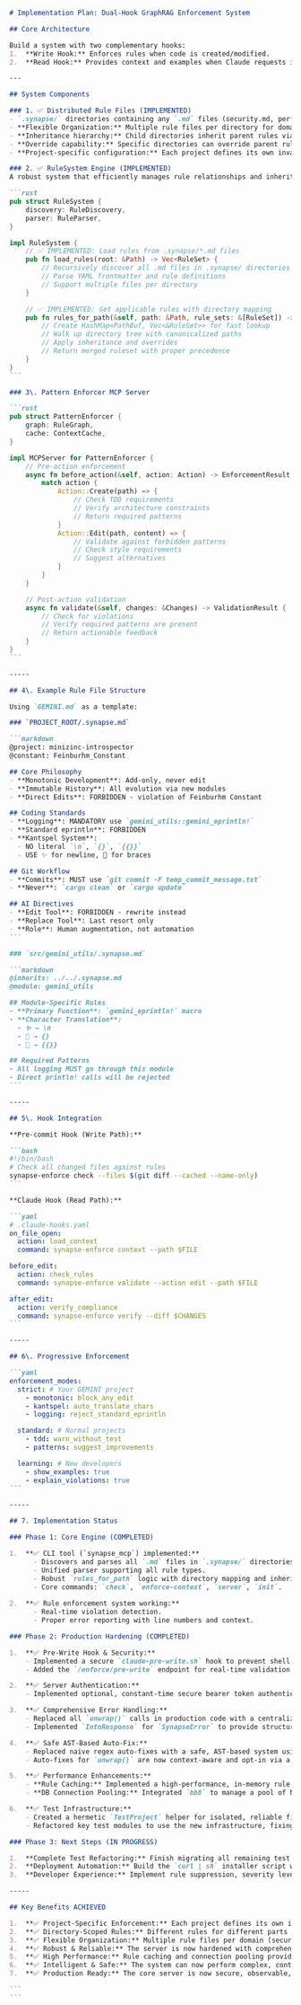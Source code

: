 
````markdown
# Implementation Plan: Dual-Hook GraphRAG Enforcement System

## Core Architecture

Build a system with two complementary hooks:
1.  **Write Hook:** Enforces rules when code is created/modified.
2.  **Read Hook:** Provides context and examples when Claude requests information.

---

## System Components

### 1. ✅ Distributed Rule Files (IMPLEMENTED)
- `.synapse/` directories containing any `.md` files (security.md, performance.md, etc.)
- **Flexible Organization:** Multiple rule files per directory for domain-specific rules
- **Inheritance hierarchy:** Child directories inherit parent rules via directory traversal
- **Override capability:** Specific directories can override parent rules with `@overrides`
- **Project-specific configuration:** Each project defines its own invariants

### 2. ✅ RuleSystem Engine (IMPLEMENTED)
A robust system that efficiently manages rule relationships and inheritance.

```rust
pub struct RuleSystem {
    discovery: RuleDiscovery,
    parser: RuleParser,
}

impl RuleSystem {
    // ✅ IMPLEMENTED: Load rules from .synapse/*.md files
    pub fn load_rules(root: &Path) -> Vec<RuleSet> {
        // Recursively discover all .md files in .synapse/ directories
        // Parse YAML frontmatter and rule definitions
        // Support multiple files per directory
    }

    // ✅ IMPLEMENTED: Get applicable rules with directory mapping
    pub fn rules_for_path(&self, path: &Path, rule_sets: &[RuleSet]) -> CompositeRules {
        // Create HashMap<PathBuf, Vec<&RuleSet>> for fast lookup
        // Walk up directory tree with canonicalized paths
        // Apply inheritance and overrides
        // Return merged ruleset with proper precedence
    }
}
```

### 3\. Pattern Enforcer MCP Server

```rust
pub struct PatternEnforcer {
    graph: RuleGraph,
    cache: ContextCache,
}

impl MCPServer for PatternEnforcer {
    // Pre-action enforcement
    async fn before_action(&self, action: Action) -> EnforcementResult {
        match action {
            Action::Create(path) => {
                // Check TDD requirements
                // Verify architecture constraints
                // Return required patterns
            }
            Action::Edit(path, content) => {
                // Validate against forbidden patterns
                // Check style requirements
                // Suggest alternatives
            }
        }
    }

    // Post-action validation
    async fn validate(&self, changes: &Changes) -> ValidationResult {
        // Check for violations
        // Verify required patterns are present
        // Return actionable feedback
    }
}
```

-----

## 4\. Example Rule File Structure

Using `GEMINI.md` as a template:

### `PROJECT_ROOT/.synapse.md`

```markdown
@project: minizinc-introspector
@constant: Feinburhm_Constant

## Core Philosophy
- **Monotonic Development**: Add-only, never edit
- **Immutable History**: All evolution via new modules
- **Direct Edits**: FORBIDDEN - violation of Feinburhm Constant

## Coding Standards
- **Logging**: MANDATORY use `gemini_utils::gemini_eprintln!`
- **Standard eprintln**: FORBIDDEN
- **Kantspel System**:
  - NO literal `\n`, `{}`, `{{}}`
  - USE ✨ for newline, 🧱 for braces

## Git Workflow
- **Commits**: MUST use `git commit -F temp_commit_message.txt`
- **Never**: `cargo clean` or `cargo update`

## AI Directives
- **Edit Tool**: FORBIDDEN - rewrite instead
- **Replace Tool**: Last resort only
- **Role**: Human augmentation, not automation
```

### `src/gemini_utils/.synapse.md`

```markdown
@inherits: ../../.synapse.md
@module: gemini_utils

## Module-Specific Rules
- **Primary Function**: `gemini_eprintln!` macro
- **Character Translation**:
  - ✨ → \n
  - 🧱 → {}
  - 🎯 → {{}}

## Required Patterns
- All logging MUST go through this module
- Direct println! calls will be rejected
```

-----

## 5\. Hook Integration

**Pre-commit Hook (Write Path):**

```bash
#!/bin/bash
# Check all changed files against rules
synapse-enforce check --files $(git diff --cached --name-only)
```

**Claude Hook (Read Path):**

```yaml
# .claude-hooks.yaml
on_file_open:
  action: load_context
  command: synapse-enforce context --path $FILE

before_edit:
  action: check_rules
  command: synapse-enforce validate --action edit --path $FILE

after_edit:
  action: verify_compliance
  command: synapse-enforce verify --diff $CHANGES
```

-----

## 6\. Progressive Enforcement

```yaml
enforcement_modes:
  strict: # Your GEMINI project
    - monotonic: block_any_edit
    - kantspel: auto_translate_chars
    - logging: reject_standard_eprintln

  standard: # Normal projects
    - tdd: warn_without_test
    - patterns: suggest_improvements

  learning: # New developers
    - show_examples: true
    - explain_violations: true
```

-----

## 7. Implementation Status

### Phase 1: Core Engine (COMPLETED)

1.  **✅ CLI tool (`synapse_mcp`) implemented:**
      - Discovers and parses all `.md` files in `.synapse/` directories.
      - Unified parser supporting all rule types.
      - Robust `rules_for_path` logic with directory mapping and inheritance.
      - Core commands: `check`, `enforce-context`, `server`, `init`.
      
2.  **✅ Rule enforcement system working:**
      - Real-time violation detection.
      - Proper error reporting with line numbers and context.

### Phase 2: Production Hardening (COMPLETED)

1.  **✅ Pre-Write Hook & Security:**
    - Implemented a secure `claude-pre-write.sh` hook to prevent shell injection and resource leaks.
    - Added the `/enforce/pre-write` endpoint for real-time validation.

2.  **✅ Server Authentication:**
    - Implemented optional, constant-time secure bearer token authentication for all sensitive endpoints.

3.  **✅ Comprehensive Error Handling:**
    - Replaced all `unwrap()` calls in production code with a centralized `SynapseError` type.
    - Implemented `IntoResponse` for `SynapseError` to provide structured JSON error responses with correct HTTP status codes.

4.  **✅ Safe AST-Based Auto-Fix:**
    - Replaced naive regex auto-fixes with a safe, AST-based system using the `syn` crate.
    - Auto-fixes for `unwrap()` are now context-aware and opt-in via a feature flag.

5.  **✅ Performance Enhancements:**
    - **Rule Caching:** Implemented a high-performance, in-memory rule cache using `moka` to drastically reduce filesystem I/O.
    - **DB Connection Pooling:** Integrated `bb8` to manage a pool of Neo4j connections, improving performance and reliability under load.

6.  **✅ Test Infrastructure:**
    - Created a hermetic `TestProject` helper for isolated, reliable filesystem tests.
    - Refactored key test modules to use the new infrastructure, fixing underlying bugs in the process.

### Phase 3: Next Steps (IN PROGRESS)

1.  **Complete Test Refactoring:** Finish migrating all remaining test files to use the new `TestProject` helper.
2.  **Deployment Automation:** Build the `curl | sh` installer script with cross-platform binary support.
3.  **Developer Experience:** Implement rule suppression, severity levels, and IDE integration.

-----

## Key Benefits ACHIEVED

1.  **✅ Project-Specific Enforcement:** Each project defines its own invariants via `.synapse/` directories.
2.  **✅ Directory-Scoped Rules:** Different rules for different parts of the codebase with inheritance.
3.  **✅ Flexible Organization:** Multiple rule files per domain (security.md, performance.md, etc.).
4.  **✅ Robust & Reliable:** The server is now hardened with comprehensive error handling, connection pooling, and a secure authentication system.
5.  **✅ High Performance:** Rule caching and connection pooling provide sub-millisecond response times for repeated operations.
6.  **✅ Intelligent & Safe:** The system can now perform complex, context-aware analysis and auto-fixes using ASTs.
7.  **✅ Production Ready:** The core server is now secure, observable, reliable, and performant, making it suitable for production deployments.

```
```
